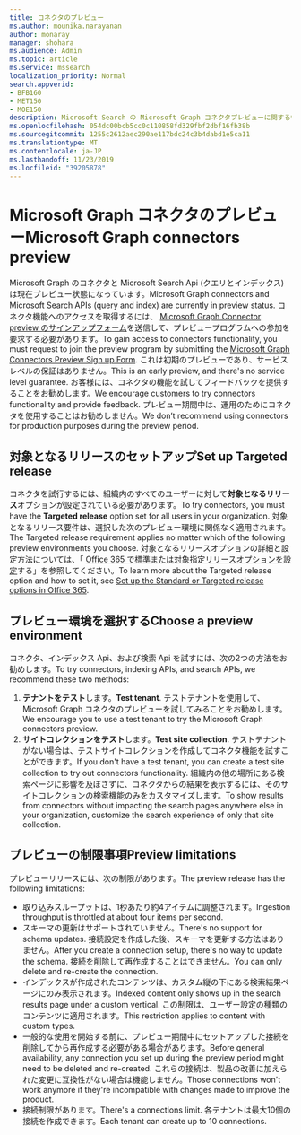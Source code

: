 ```yaml
---
title: コネクタのプレビュー
ms.author: mounika.narayanan
author: monaray
manager: shohara
ms.audience: Admin
ms.topic: article
ms.service: mssearch
localization_priority: Normal
search.appverid:
- BFB160
- MET150
- MOE150
description: Microsoft Search の Microsoft Graph コネクタプレビューに関する情報を確認します。
ms.openlocfilehash: 054dc00bcb5cc0c110858fd329fbf2dbf16fb38b
ms.sourcegitcommit: 1255c2612aec290ae117bdc24c3b4dabd1e5ca11
ms.translationtype: MT
ms.contentlocale: ja-JP
ms.lasthandoff: 11/23/2019
ms.locfileid: "39205878"
---
```

# <a name="microsoft-graph-connectors-preview"></a><span data-ttu-id="6dfb9-103">Microsoft Graph コネクタのプレビュー</span><span class="sxs-lookup"><span data-stu-id="6dfb9-103">Microsoft Graph connectors preview</span></span>

<span data-ttu-id="6dfb9-104">Microsoft Graph のコネクタと Microsoft Search Api (クエリとインデックス) は現在プレビュー状態になっています。</span><span class="sxs-lookup"><span data-stu-id="6dfb9-104">Microsoft Graph connectors and Microsoft Search APIs (query and index) are currently in preview status.</span></span> <span data-ttu-id="6dfb9-105">コネクタ機能へのアクセスを取得するには、 <a href="https://forms.office.com/Pages/ResponsePage.aspx?id=v4j5cvGGr0GRqy180BHbRxWYgu82J_RFnMMATAS6_chUNVYwNU1CMDNZUDBSSDZKWVo2RDJDRjRLQi4u" target="_blank">Microsoft Graph Connector preview のサインアップフォーム</a>を送信して、プレビュープログラムへの参加を要求する必要があります。</span><span class="sxs-lookup"><span data-stu-id="6dfb9-105">To gain access to connectors functionality, you must request to join the preview program by submitting the <a href="https://forms.office.com/Pages/ResponsePage.aspx?id=v4j5cvGGr0GRqy180BHbRxWYgu82J_RFnMMATAS6_chUNVYwNU1CMDNZUDBSSDZKWVo2RDJDRjRLQi4u" target="_blank">Microsoft Graph Connectors Preview Sign up Form</a>.</span></span> <span data-ttu-id="6dfb9-106">これは初期のプレビューであり、サービスレベルの保証はありません。</span><span class="sxs-lookup"><span data-stu-id="6dfb9-106">This is an early preview, and there's no service level guarantee.</span></span> <span data-ttu-id="6dfb9-107">お客様には、コネクタの機能を試してフィードバックを提供することをお勧めします。</span><span class="sxs-lookup"><span data-stu-id="6dfb9-107">We encourage customers to try connectors functionality and provide feedback.</span></span> <span data-ttu-id="6dfb9-108">プレビュー期間中は、運用のためにコネクタを使用することはお勧めしません。</span><span class="sxs-lookup"><span data-stu-id="6dfb9-108">We don’t recommend using connectors for production purposes during the preview period.</span></span>

## <a name="set-up-targeted-release"></a><span data-ttu-id="6dfb9-109">対象となるリリースのセットアップ</span><span class="sxs-lookup"><span data-stu-id="6dfb9-109">Set up Targeted release</span></span>
<span data-ttu-id="6dfb9-110">コネクタを試行するには、組織内のすべてのユーザーに対して**対象となるリリース**オプションが設定されている必要があります。</span><span class="sxs-lookup"><span data-stu-id="6dfb9-110">To try connectors, you must have the **Targeted release** option set for all users in your organization.</span></span> <span data-ttu-id="6dfb9-111">対象となるリリース要件は、選択した次のプレビュー環境に関係なく適用されます。</span><span class="sxs-lookup"><span data-stu-id="6dfb9-111">The Targeted release requirement applies no matter which of the following preview environments you choose.</span></span>
<span data-ttu-id="6dfb9-112">対象となるリリースオプションの詳細と設定方法については、「 <a href="https://docs.microsoft.com/office365/admin/manage/release-options-in-office-365?view=o365-worldwide" target="_blank">Office 365 で標準または対象指定リリースオプションを設定</a>する」を参照してください。</span><span class="sxs-lookup"><span data-stu-id="6dfb9-112">To learn more about the Targeted release option and how to set it, see <a href="https://docs.microsoft.com/office365/admin/manage/release-options-in-office-365?view=o365-worldwide" target="_blank">Set up the Standard or Targeted release options in Office 365</a>.</span></span>

## <a name="choose-a-preview-environment"></a><span data-ttu-id="6dfb9-113">プレビュー環境を選択する</span><span class="sxs-lookup"><span data-stu-id="6dfb9-113">Choose a preview environment</span></span> 
<span data-ttu-id="6dfb9-114">コネクタ、インデックス Api、および検索 Api を試すには、次の2つの方法をお勧めします。</span><span class="sxs-lookup"><span data-stu-id="6dfb9-114">To try connectors, indexing APIs, and search APIs, we recommend these two methods:</span></span>
1. <span data-ttu-id="6dfb9-115">**テナントをテスト**します。</span><span class="sxs-lookup"><span data-stu-id="6dfb9-115">**Test tenant**.</span></span>  <span data-ttu-id="6dfb9-116">テストテナントを使用して、Microsoft Graph コネクタのプレビューを試してみることをお勧めします。</span><span class="sxs-lookup"><span data-stu-id="6dfb9-116">We encourage you to use a test tenant to try the Microsoft Graph connectors preview.</span></span>
2. <span data-ttu-id="6dfb9-117">**サイトコレクションをテスト**します。</span><span class="sxs-lookup"><span data-stu-id="6dfb9-117">**Test site collection**.</span></span> <span data-ttu-id="6dfb9-118">テストテナントがない場合は、テストサイトコレクションを作成してコネクタ機能を試すことができます。</span><span class="sxs-lookup"><span data-stu-id="6dfb9-118">If you don't have a test tenant, you can create a test site collection to try out connectors functionality.</span></span> <span data-ttu-id="6dfb9-119">組織内の他の場所にある検索ページに影響を及ぼさずに、コネクタからの結果を表示するには、そのサイトコレクションの検索機能のみをカスタマイズします。</span><span class="sxs-lookup"><span data-stu-id="6dfb9-119">To show results from connectors without impacting the search pages anywhere else in your organization, customize the search experience of only that site collection.</span></span>

## <a name="preview-limitations"></a><span data-ttu-id="6dfb9-120">プレビューの制限事項</span><span class="sxs-lookup"><span data-stu-id="6dfb9-120">Preview limitations</span></span>
<span data-ttu-id="6dfb9-121">プレビューリリースには、次の制限があります。</span><span class="sxs-lookup"><span data-stu-id="6dfb9-121">The preview release has the following limitations:</span></span>
* <span data-ttu-id="6dfb9-122">取り込みスループットは、1秒あたり約4アイテムに調整されます。</span><span class="sxs-lookup"><span data-stu-id="6dfb9-122">Ingestion throughput is throttled at about four items per second.</span></span>
* <span data-ttu-id="6dfb9-123">スキーマの更新はサポートされていません。</span><span class="sxs-lookup"><span data-stu-id="6dfb9-123">There's no support for schema updates.</span></span> <span data-ttu-id="6dfb9-124">接続設定を作成した後、スキーマを更新する方法はありません。</span><span class="sxs-lookup"><span data-stu-id="6dfb9-124">After you create a connection setup, there's no way to update the schema.</span></span> <span data-ttu-id="6dfb9-125">接続を削除して再作成することはできません。</span><span class="sxs-lookup"><span data-stu-id="6dfb9-125">You can only delete and re-create the connection.</span></span>
* <span data-ttu-id="6dfb9-126">インデックスが作成されたコンテンツは、カスタム縦の下にある検索結果ページにのみ表示されます。</span><span class="sxs-lookup"><span data-stu-id="6dfb9-126">Indexed content only shows up in the search results page under a custom vertical.</span></span> <span data-ttu-id="6dfb9-127">この制限は、ユーザー設定の種類のコンテンツに適用されます。</span><span class="sxs-lookup"><span data-stu-id="6dfb9-127">This restriction applies to content with custom types.</span></span>
* <span data-ttu-id="6dfb9-128">一般的な使用を開始する前に、プレビュー期間中にセットアップした接続を削除してから再作成する必要がある場合があります。</span><span class="sxs-lookup"><span data-stu-id="6dfb9-128">Before general availability, any connection you set up during the preview period might need to be deleted and re-created.</span></span> <span data-ttu-id="6dfb9-129">これらの接続は、製品の改善に加えられた変更に互換性がない場合は機能しません。</span><span class="sxs-lookup"><span data-stu-id="6dfb9-129">Those connections won't work anymore if they're incompatible with changes made to improve the product.</span></span>
* <span data-ttu-id="6dfb9-130">接続制限があります。</span><span class="sxs-lookup"><span data-stu-id="6dfb9-130">There's a connections limit.</span></span> <span data-ttu-id="6dfb9-131">各テナントは最大10個の接続を作成できます。</span><span class="sxs-lookup"><span data-stu-id="6dfb9-131">Each tenant can create up to 10 connections.</span></span>
